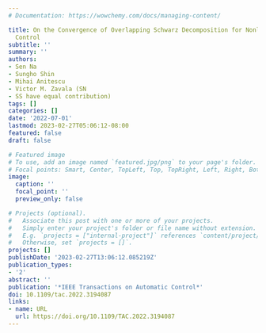 ```yaml
---
# Documentation: https://wowchemy.com/docs/managing-content/

title: On the Convergence of Overlapping Schwarz Decomposition for Nonlinear Optimal
  Control
subtitle: ''
summary: ''
authors:
- Sen Na
- Sungho Shin
- Mihai Anitescu
- Victor M. Zavala (SN
- SS have equal contribution)
tags: []
categories: []
date: '2022-07-01'
lastmod: 2023-02-27T05:06:12-08:00
featured: false
draft: false

# Featured image
# To use, add an image named `featured.jpg/png` to your page's folder.
# Focal points: Smart, Center, TopLeft, Top, TopRight, Left, Right, BottomLeft, Bottom, BottomRight.
image:
  caption: ''
  focal_point: ''
  preview_only: false

# Projects (optional).
#   Associate this post with one or more of your projects.
#   Simply enter your project's folder or file name without extension.
#   E.g. `projects = ["internal-project"]` references `content/project/deep-learning/index.md`.
#   Otherwise, set `projects = []`.
projects: []
publishDate: '2023-02-27T13:06:12.085219Z'
publication_types:
- '2'
abstract: ''
publication: '*IEEE Transactions on Automatic Control*'
doi: 10.1109/tac.2022.3194087
links:
- name: URL
  url: https://doi.org/10.1109/TAC.2022.3194087
---
```

